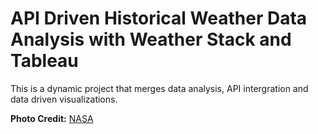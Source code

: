 # API Driven Historical Weather Data Analysis with Weather Stack and Tableau


This is a dynamic project that merges data analysis, API intergration and data driven visualizations.


















**Photo Credit:** [NASA](https://climate.nasa.gov/what-is-climate-change/)
